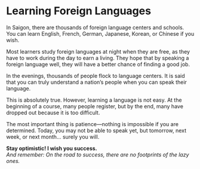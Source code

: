 
# Learning Foreign Languages

In Saigon, there are thousands of foreign language centers and schools. You can learn English, French, German, Japanese, Korean, or Chinese if you wish.

Most learners study foreign languages at night when they are free, as they have to work during the day to earn a living. They hope that by speaking a foreign language well, they will have a better chance of finding a good job.

In the evenings, thousands of people flock to language centers. It is said that you can truly understand a nation’s people when you can speak their language.

This is absolutely true. However, learning a language is not easy. At the beginning of a course, many people register, but by the end, many have dropped out because it is too difficult.

The most important thing is patience—nothing is impossible if you are determined. Today, you may not be able to speak yet, but tomorrow, next week, or next month… surely you will.

**Stay optimistic! I wish you success.**  
*And remember: On the road to success, there are no footprints of the lazy ones.*

